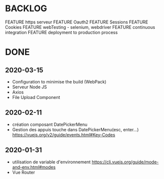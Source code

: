 # BACKLOG

FEATURE https serveur
FEATURE Oauth2
FEATURE Sessions
FEATURE Cookies
FEATURE webTesting - selenium, webdriver
FEATURE continuous integration
FEATURE deployment to production process

# DONE

## 2020-03-15
- Configuration to minimise the build (WebPack)
- Serveur Node JS
- Axios
- File Upload Component


## 2020-02-11

- création composant DatePickerMenu
- Gestion des appuis touche dans DatePickerMenu(esc, enter...) https://vuejs.org/v2/guide/events.html#Key-Codes

## 2020-01-31

- utilisation de variable d'environnement https://cli.vuejs.org/guide/mode-and-env.html#modes
- Vue Router
